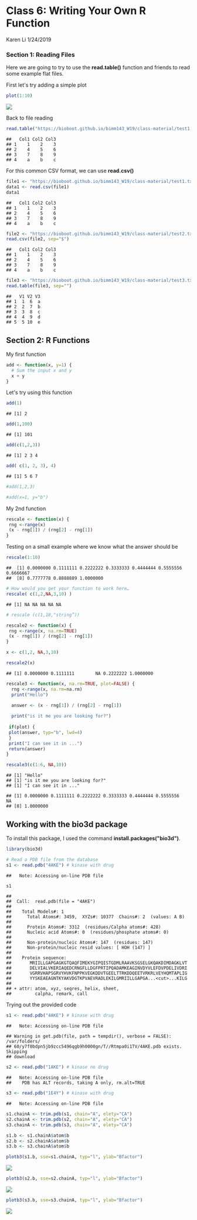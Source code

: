 Class 6: Writing Your Own R Function
================
Karen Li
1/24/2019

### Section 1: Reading Files

Here we are going to try to use the **read.table()** function and friends to read some example flat files.

First let's try adding a simple plot

``` r
plot(1:10)
```

![](class06_files/figure-markdown_github/unnamed-chunk-1-1.png)

Back to file reading

``` r
read.table("https://bioboot.github.io/bimm143_W19/class-material/test1.txt", header=TRUE, sep=",")
```

    ##   Col1 Col2 Col3
    ## 1    1    2    3
    ## 2    4    5    6
    ## 3    7    8    9
    ## 4    a    b    c

For this common CSV format, we can use **read.csv()**

``` r
file1 <- "https://bioboot.github.io/bimm143_W19/class-material/test1.txt"
data1 <- read.csv(file1)
data1
```

    ##   Col1 Col2 Col3
    ## 1    1    2    3
    ## 2    4    5    6
    ## 3    7    8    9
    ## 4    a    b    c

``` r
file2 <- "https://bioboot.github.io/bimm143_W19/class-material/test2.txt"
read.csv(file2, sep="$")
```

    ##   Col1 Col2 Col3
    ## 1    1    2    3
    ## 2    4    5    6
    ## 3    7    8    9
    ## 4    a    b    c

``` r
file3 <- "https://bioboot.github.io/bimm143_W19/class-material/test3.txt"
read.table(file3, sep="")
```

    ##   V1 V2 V3
    ## 1  1  6  a
    ## 2  2  7  b
    ## 3  3  8  c
    ## 4  4  9  d
    ## 5  5 10  e

Section 2: R Functions
----------------------

My first function

``` r
add <- function(x, y=1) {
  # Sum the input x and y
  x + y
}
```

Let's try using this function

``` r
add(1)
```

    ## [1] 2

``` r
add(1,100)
```

    ## [1] 101

``` r
add(c(1,2,3))
```

    ## [1] 2 3 4

``` r
add( c(1, 2, 3), 4) 
```

    ## [1] 5 6 7

``` r
#add(1,2,3)
```

``` r
#add(x=1, y="b")
```

My 2nd function

``` r
rescale <- function(x) {
 rng <-range(x)
 (x - rng[1]) / (rng[2] - rng[1])
}
```

Testing on a small example where we know what the answer should be

``` r
rescale(1:10)
```

    ##  [1] 0.0000000 0.1111111 0.2222222 0.3333333 0.4444444 0.5555556 0.6666667
    ##  [8] 0.7777778 0.8888889 1.0000000

``` r
# How would you get your function to work here…
rescale( c(1,2,NA,3,10) )
```

    ## [1] NA NA NA NA NA

``` r
# rescale (c(1,10,"string”))
```

``` r
rescale2 <- function(x) {
 rng <-range(x, na.rm=TRUE)
 (x - rng[1]) / (rng[2] - rng[1])
}

x <- c(1,2, NA,3,10)

rescale2(x)
```

    ## [1] 0.0000000 0.1111111        NA 0.2222222 1.0000000

``` r
rescale3 <- function(x, na.rm=TRUE, plot=FALSE) {
  rng <-range(x, na.rm=na.rm)
  print("Hello")
  
  answer <- (x - rng[1]) / (rng[2] - rng[1])

  print("is it me you are looking for?")
 
 if(plot) {
 plot(answer, typ="b", lwd=4)
 }
 print("I can see it in ...")
 return(answer)
}
```

``` r
rescale3(c(1:6, NA,10))
```

    ## [1] "Hello"
    ## [1] "is it me you are looking for?"
    ## [1] "I can see it in ..."

    ## [1] 0.0000000 0.1111111 0.2222222 0.3333333 0.4444444 0.5555556        NA
    ## [8] 1.0000000

Working with the bio3d package
------------------------------

To install this package, I used the command **install.packages("bio3d")**.

``` r
library(bio3d)
```

``` r
# Read a PDB file from the database
s1 <- read.pdb("4AKE") # kinase with drug
```

    ##   Note: Accessing on-line PDB file

``` r
s1
```

    ## 
    ##  Call:  read.pdb(file = "4AKE")
    ## 
    ##    Total Models#: 1
    ##      Total Atoms#: 3459,  XYZs#: 10377  Chains#: 2  (values: A B)
    ## 
    ##      Protein Atoms#: 3312  (residues/Calpha atoms#: 428)
    ##      Nucleic acid Atoms#: 0  (residues/phosphate atoms#: 0)
    ## 
    ##      Non-protein/nucleic Atoms#: 147  (residues: 147)
    ##      Non-protein/nucleic resid values: [ HOH (147) ]
    ## 
    ##    Protein sequence:
    ##       MRIILLGAPGAGKGTQAQFIMEKYGIPQISTGDMLRAAVKSGSELGKQAKDIMDAGKLVT
    ##       DELVIALVKERIAQEDCRNGFLLDGFPRTIPQADAMKEAGINVDYVLEFDVPDELIVDRI
    ##       VGRRVHAPSGRVYHVKFNPPKVEGKDDVTGEELTTRKDDQEETVRKRLVEYHQMTAPLIG
    ##       YYSKEAEAGNTKYAKVDGTKPVAEVRADLEKILGMRIILLGAPGA...<cut>...KILG
    ## 
    ## + attr: atom, xyz, seqres, helix, sheet,
    ##         calpha, remark, call

Trying out the provided code

``` r
s1 <- read.pdb("4AKE") # kinase with drug
```

    ##   Note: Accessing on-line PDB file

    ## Warning in get.pdb(file, path = tempdir(), verbose = FALSE): /var/folders/
    ## 60/y7f0bdpn5jb9zcc5496qgb9h0000gn/T//Rtmpa0i1TV/4AKE.pdb exists. Skipping
    ## download

``` r
s2 <- read.pdb("1AKE") # kinase no drug
```

    ##   Note: Accessing on-line PDB file
    ##    PDB has ALT records, taking A only, rm.alt=TRUE

``` r
s3 <- read.pdb("1E4Y") # kinase with drug
```

    ##   Note: Accessing on-line PDB file

``` r
s1.chainA <- trim.pdb(s1, chain="A", elety="CA")
s2.chainA <- trim.pdb(s2, chain="A", elety="CA")
s3.chainA <- trim.pdb(s3, chain="A", elety="CA")

s1.b <- s1.chainA$atom$b
s2.b <- s2.chainA$atom$b
s3.b <- s3.chainA$atom$b

plotb3(s1.b, sse=s1.chainA, typ="l", ylab="Bfactor")
```

![](class06_files/figure-markdown_github/unnamed-chunk-22-1.png)

``` r
plotb3(s2.b, sse=s2.chainA, typ="l", ylab="Bfactor")
```

![](class06_files/figure-markdown_github/unnamed-chunk-22-2.png)

``` r
plotb3(s3.b, sse=s3.chainA, typ="l", ylab="Bfactor")
```

![](class06_files/figure-markdown_github/unnamed-chunk-22-3.png)
